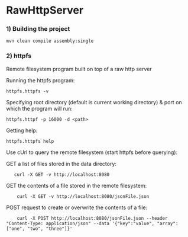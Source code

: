 # RawHttpServer

### 1) Building the project

    mvn clean compile assembly:single

### 2) httpfs

Remote filesystem program built on top of a raw http server

Running the httpfs program:

    httpfs.httpfs -v
    
Specifying root directory (default is current working directory) & port on which the program will run:

    httpfs.httpf -p 16000 -d <path>

Getting help:

    httpfs.httpfs help
    
Use cUrl to query the remote filesystem (start httpfs before querying):

GET a list of files stored in the data directory:

       curl -X GET -v http://localhost:8080
       
GET the contents of a file stored in the remote filesystem:

        curl -X GET -v http://localhost:8080/jsonFile.json

POST request to create or overwrite the contents of a file:

        curl -X POST http://localhost:8080/jsonFile.json --header "Content-Type: application/json" --data '{"key":"value", "array": ["one", "two", "three"]}'
